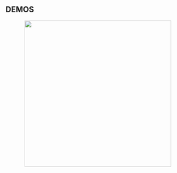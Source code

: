 

## DEMOS


<p align="center"><a href="https://tailwindcss-netflix.herokuapp.com/" target="_blank"><img src="./previews/demo.gif" width="400"></a></p>
